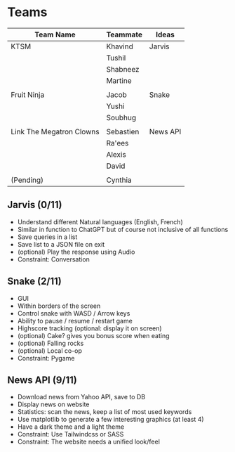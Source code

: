 # Teams

| Team Name                | Teammate  | Ideas    |
| ------------------------ | --------- | -------- |
| KTSM                     | Khavind   | Jarvis   |
|                          | Tushil    |          |
|                          | Shabneez  |          |
|                          | Martine   |          |
|                          |           |          |
| Fruit Ninja              | Jacob     | Snake    |
|                          | Yushi     |          |
|                          | Soubhug   |          |
|                          |           |          |
| Link The Megatron Clowns | Sebastien | News API |
|                          | Ra'ees    |          |
|                          | Alexis    |          |
|                          | David     |          |
|                          |           |          |
| (Pending)                | Cynthia   |          |

## Jarvis (0/11)

- Understand different Natural languages (English, French)
- Similar in function to ChatGPT but of course not inclusive of all functions
- Save queries in a list
- Save list to a JSON file on exit
- (optional) Play the response using Audio
- Constraint: Conversation

## Snake (2/11)

- GUI
- Within borders of the screen
- Control snake with WASD / Arrow keys
- Ability to pause / resume / restart game
- Highscore tracking (optional: display it on screen)
- (optional) Cake? gives you bonus score when eating
- (optional) Falling rocks
- (optional) Local co-op
- Constraint: Pygame

## News API (9/11)

- Download news from Yahoo API, save to DB
- Display news on website
- Statistics: scan the news, keep a list of most used keywords
- Use matplotlib to generate a few interesting graphics (at least 4)
- Have a dark theme and a light theme
- Constraint: Use Tailwindcss or SASS
- Constraint: The website needs a unified look/feel
